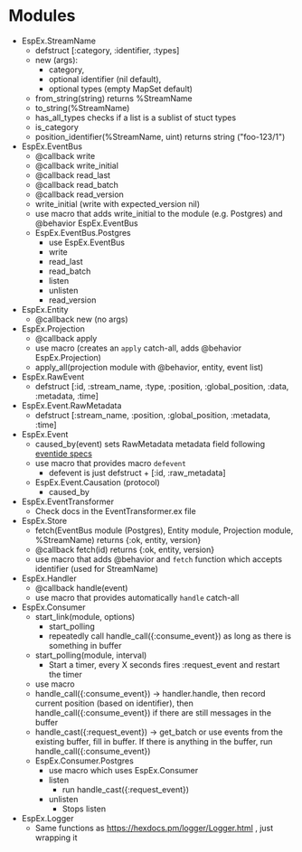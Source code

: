 # Modules

- EspEx.StreamName
  - defstruct [:category, :identifier, :types]
  - new (args):
    - category,
    - optional identifier (nil default),
    - optional types (empty MapSet default)
  - from_string(string) returns %StreamName
  - to_string(%StreamName)
  - has_all_types checks if a list is a sublist of stuct types
  - is_category
  - position_identifier(%StreamName, uint) returns string ("foo-123/1")
- EspEx.EventBus
  - @callback write
  - @callback write_initial
  - @callback read_last
  - @callback read_batch
  - @callback read_version
  - write_initial (write with expected_version nil)
  - use macro that adds write_initial to the module (e.g. Postgres) and
    @behavior EspEx.EventBus
  - EspEx.EventBus.Postgres
    - use EspEx.EventBus
    - write
    - read_last
    - read_batch
    - listen
    - unlisten
    - read_version
- EspEx.Entity
  - @callback new (no args)
- EspEx.Projection
  - @callback apply
  - use macro (creates an `apply` catch-all, adds @behavior EspEx.Projection)
  - apply_all(projection module with @behavior, entity, event list)
- EspEx.RawEvent
  - defstruct [:id, :stream_name, :type, :position, :global_position, :data,
    :metadata, :time]
- EspEx.Event.RawMetadata
  - defstruct [:stream_name, :position, :global_position, :metadata, :time]
- EspEx.Event
  - caused_by(event) sets RawMetadata metadata field following
    [eventide specs](https://github.com/eventide-project/messaging/blob/6027504b4b505a233f74d055321c262a61003803/lib/messaging/message/metadata.rb)
  - use macro that provides macro `defevent`
    - defevent is just defstruct + [:id, :raw_metadata]
  - EspEx.Event.Causation (protocol)
    - caused_by
- EspEx.EventTransformer
  - Check docs in the EventTransformer.ex file
- EspEx.Store
  - fetch(EventBus module (Postgres), Entity module, Projection module,
    %StreamName) returns {:ok, entity, version}
  - @callback fetch(id) returns {:ok, entity, version}
  - use macro that adds @behavior and `fetch` function which accepts
    identifier (used for StreamName)
- EspEx.Handler
  - @callback handle(event)
  - use macro that provides automatically `handle` catch-all
- EspEx.Consumer
  - start_link(module, options)
    - start_polling
    - repeatedly call handle_call({:consume_event}) as long as there is
      something in buffer
  - start_polling(module, interval)
    - Start a timer, every X seconds fires :request_event and restart the timer
  - use macro
  - handle_call({:consume_event}) -> handler.handle, then
    record current position (based on identifier), then
    handle_call({:consume_event}) if there are still messages in the buffer
  - handle_cast({:request_event}) -> get_batch or use events from the existing
    buffer, fill in buffer. If there is anything in the buffer, run
    handle_call({:consume_event})
  - EspEx.Consumer.Postgres
    - use macro which uses EspEx.Consumer
    - listen
      - run handle_cast({:request_event})
    - unlisten
      - Stops listen
- EspEx.Logger
  - Same functions as https://hexdocs.pm/logger/Logger.html , just wrapping it
